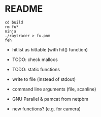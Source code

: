# README

```shell
cd build
rm fu*
ninja
./raytracer > fu.pnm
feh
```

- hitlist as hittable (with hit() function)
- TODO: check mallocs
- TODO: static functions
- write to file (instead of stdout)

- command line arguments (file, scanline)
- GNU Parallel & pamcat from netpbm
- new functions? (e.g. for camera)
